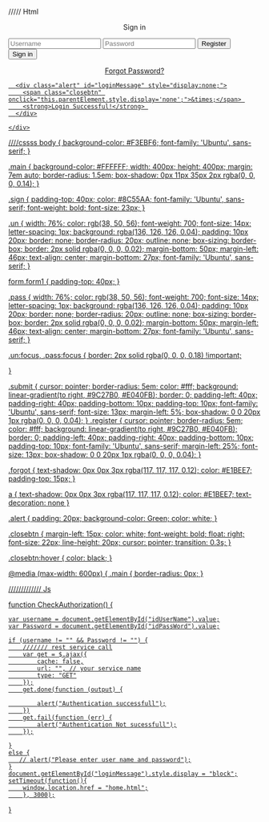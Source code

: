 ///// Html
<html>

<head>
  <link rel="stylesheet" href="css/style.css">
  <script src="JS/methods.js"></script>
  <link href="https://fonts.googleapis.com/css?family=Ubuntu" rel="stylesheet">
  <meta name="viewport" content="width=device-width, initial-scale=1" />
  <title>Sign in</title>
</head>

<body>
  <div class="main">
    <p class="sign" align="center">Sign in</p>
    <form class="form1">
      <input id="idUserName" class="un " type="text" align="center" placeholder="Username" required="required">
      <input id="idPassWord" class="pass" type="password" align="center" placeholder="Password" required="required">
      <button class="submit" align="center" type="submit" onClick="CheckAuthorization()">Register</button>
      <button class="register" align="center" type="submit" onClick="CheckAuthorization()">Sign in</button>
      <p class="forgot" align="center"><a href="#">Forgot Password?</p>
	  
	  <div class="alert" id="loginMessage" style="display:none;">
		<span class="closebtn" onclick="this.parentElement.style.display='none';">&times;</span> 
		<strong>Login Successful!</strong> 
	  </div>
   
    </div>
     
</body>
</html>

////cssss
body {
    background-color: #F3EBF6;
    font-family: 'Ubuntu', sans-serif;
}

.main {
    background-color: #FFFFFF;
    width: 400px;
    height: 400px;
    margin: 7em auto;
    border-radius: 1.5em;
    box-shadow: 0px 11px 35px 2px rgba(0, 0, 0, 0.14);
}

.sign {
    padding-top: 40px;
    color: #8C55AA;
    font-family: 'Ubuntu', sans-serif;
    font-weight: bold;
    font-size: 23px;
}

.un {
width: 76%;
color: rgb(38, 50, 56);
font-weight: 700;
font-size: 14px;
letter-spacing: 1px;
background: rgba(136, 126, 126, 0.04);
padding: 10px 20px;
border: none;
border-radius: 20px;
outline: none;
box-sizing: border-box;
border: 2px solid rgba(0, 0, 0, 0.02);
margin-bottom: 50px;
margin-left: 46px;
text-align: center;
margin-bottom: 27px;
font-family: 'Ubuntu', sans-serif;
}

form.form1 {
    padding-top: 40px;
}

.pass {
        width: 76%;
color: rgb(38, 50, 56);
font-weight: 700;
font-size: 14px;
letter-spacing: 1px;
background: rgba(136, 126, 126, 0.04);
padding: 10px 20px;
border: none;
border-radius: 20px;
outline: none;
box-sizing: border-box;
border: 2px solid rgba(0, 0, 0, 0.02);
margin-bottom: 50px;
margin-left: 46px;
text-align: center;
margin-bottom: 27px;
font-family: 'Ubuntu', sans-serif;
}


.un:focus, .pass:focus {
    border: 2px solid rgba(0, 0, 0, 0.18) !important;
    
}

.submit {
  cursor: pointer;
    border-radius: 5em;
    color: #fff;
    background: linear-gradient(to right, #9C27B0, #E040FB);
    border: 0;
    padding-left: 40px;
    padding-right: 40px;
    padding-bottom: 10px;
    padding-top: 10px;
    font-family: 'Ubuntu', sans-serif;
    font-size: 13px;
    margin-left: 5%;
    box-shadow: 0 0 20px 1px rgba(0, 0, 0, 0.04);
}
.register {
    cursor: pointer;
      border-radius: 5em;
      color: #fff;
      background: linear-gradient(to right, #9C27B0, #E040FB);
      border: 0;
      padding-left: 40px;
      padding-right: 40px;
      padding-bottom: 10px;
      padding-top: 10px;
      font-family: 'Ubuntu', sans-serif;
      margin-left: 25%;
      font-size: 13px;
      box-shadow: 0 0 20px 1px rgba(0, 0, 0, 0.04);
  }

.forgot {
    text-shadow: 0px 0px 3px rgba(117, 117, 117, 0.12);
    color: #E1BEE7;
    padding-top: 15px;
}

a {
    text-shadow: 0px 0px 3px rgba(117, 117, 117, 0.12);
    color: #E1BEE7;
    text-decoration: none
}

.alert {
  padding: 20px;
  background-color: Green;
  color: white;
}

.closebtn {
  margin-left: 15px;
  color: white;
  font-weight: bold;
  float: right;
  font-size: 22px;
  line-height: 20px;
  cursor: pointer;
  transition: 0.3s;
}

.closebtn:hover {
  color: black;
}

@media (max-width: 600px) {
    .main {
        border-radius: 0px;
    }
    
///////////// Js

function CheckAuthorization() {

    var username = document.getElementById("idUserName").value;
    var Password = document.getElementById("idPassWord").value;

    if (username != "" && Password != "") {
        /////// rest service call
        var get = $.ajax({
            cache: false,
            url: "", // your service name
            type: "GET"
        });
        get.done(function (output) {

            alert("Authentication successfull");
        })
        get.fail(function (err) {
            alert("Authentication Not sucessfull");
        });

    }
    else {
       // alert("Please enter user name and password");
    }
	document.getElementById("loginMessage").style.display = "block";
	setTimeout(function(){
		window.location.href = "home.html";
		}, 3000);
}


